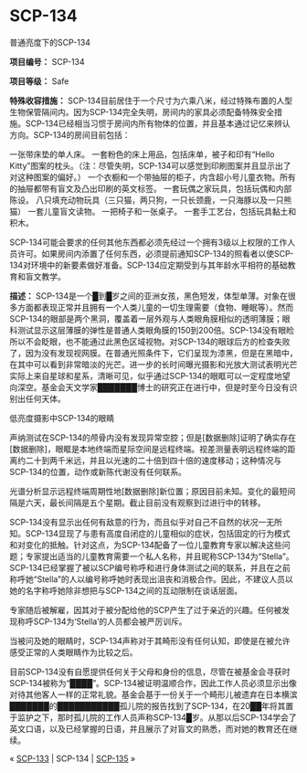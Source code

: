 # SCP-134
                        




普通亮度下的SCP-134



**项目编号：** SCP-134

**项目等级：** Safe

**特殊收容措施：** SCP-134目前居住于一个尺寸为六乘八米，经过特殊布置的人型生物保管隔间内。因为SCP-134完全失明，房间内的家具必须配备特殊安全措施。SCP-134已经相当习惯于房间内所有物体的位置，并且基本通过记忆来辨认方向。SCP-134的房间目前包括：

一张带床垫的单人床。
一套粉色的床上用品，包括床单，被子和印有“Hello Kitty”图案的枕头。（注：尽管失明，SCP-134可以感觉到印刷图案并且显示出了对这种图案的偏好。）
一个衣橱和一个带抽屉的柜子，内含超小号儿童衣物。所有的抽屉都带有盲文及凸出印刷的英文标签。
一套玩偶之家玩具，包括玩偶和内部陈设。
八只填充动物玩具（三只猫，两只狗，一只长颈鹿，一只海豚以及一只熊猫）
一套儿童盲文读物。
一把椅子和一张桌子。
一套手工艺台，包括玩具黏土和积木。

SCP-134可能会要求的任何其他东西都必须先经过一个拥有3级以上权限的工作人员许可。如果房间内添置了任何东西，必须提前通知SCP-134的照看者以使SCP-134对环境中的新要素做好准备。SCP-134应定期受到与其年龄水平相符的基础教育和盲文教学。

**描述：** SCP-134是一个█到█岁之间的亚洲女孩，黑色短发，体型单薄。对象在很多方面都表现正常并且拥有一个人类儿童的一切生理需要（食物、睡眠等）。然而SCP-134的眼部是两个黑洞，覆盖着一层外观与人类眼角膜相似的透明薄膜；眼科测试显示这层薄膜的弹性是普通人类眼角膜的150到200倍。SCP-134没有眼睑所以不会眨眼，也不能通过此黑色区域视物。对SCP-134的眼球后方的检查失败了，因为没有发现视网膜。在普通光照条件下，它们呈现为漆黑，但是在黑暗中，在其中可以看到非常暗淡的光芒。进一步的长时间曝光摄影和光放大测试表明光芒实际上来自星球和星系，清晰可见，似乎通过SCP-134的眼眶可以一定程度地望向深空。基金会天文学家███████博士的研究正在进行中，但是时至今日没有识别出任何天体。



低亮度摄影中SCP-134的眼睛



声纳测试在SCP-134的颅骨内没有发现异常空腔；但是[数据删除]证明了确实存在[数据删除]，眼眶是本地终端而星际空间是远程终端。视差测量表明远程终端的距离约二十到两千米远，并且以光速的二十倍到四十倍的速度移动；这种情况与SCP-134的位置，动作或新陈代谢没有任何联系。

光谱分析显示远程终端周期性地[数据删除]新位置；原因目前未知。变化的最短间隔是六天，最长间隔是五个星期。截止目前没有观察到过进行中的转移。

SCP-134没有显示出任何有敌意的行为，而且似乎对自己不自然的状况一无所知。SCP-134显现了与患有高度自闭症的儿童相似的症状，包括固定的行为模式和对变化的抵触。针对这点，为SCP-134配备了一位儿童教育专家以解决这些问题；专家提出适当的儿童教育需要一个私人名称，并且昵称SCP-134为“Stella”。SCP-134已经掌握了被以SCP编号称呼和进行身体测试之间的联系，并且在之前称呼她“Stella”的人以编号称呼她时表现出沮丧和消极合作。因此，不建议人员以她的名字称呼她除非想把与SCP-134之间的互动限制在谈话层面。

专家随后被解雇，因其对于被分配给他的SCP产生了过于亲近的兴趣。任何被发现称呼SCP-134为‘Stella’的人员都会被严厉训斥。

当被问及她的眼睛时，SCP-134声称对于其畸形没有任何认知，即使是在被允许感受正常的人类眼睛作为比较之后。

目前SCP-134没有自愿提供任何关于父母和身份的信息，尽管在被基金会寻获时SCP-134被称为“████”。SCP-134被证明温顺合作，因此工作人员必须显示出像对待其他客人一样的正常礼貌。基金会基于一份关于一个畸形儿被遗弃在日本横滨███████的███████████孤儿院的报告找到了SCP-134，在20██年将其置于监护之下，那时孤儿院的工作人员声称SCP-134█岁。从那以后SCP-134学会了英文口语，以及已经掌握的日语，并且展示了对盲文的熟悉，而对她的教育还在继续。



« [SCP-133](/scp-133) | SCP-134 | [SCP-135](/scp-135) »





                    